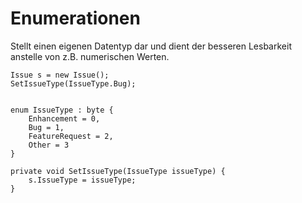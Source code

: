 # Enumerationen

Stellt einen eigenen Datentyp dar und dient der besseren Lesbarkeit anstelle von z.B. numerischen Werten.

```CSharp
Issue s = new Issue();
SetIssueType(IssueType.Bug);


enum IssueType : byte {
	Enhancement = 0,
	Bug = 1,
	FeatureRequest = 2,
	Other = 3
}

private void SetIssueType(IssueType issueType) {
	s.IssueType = issueType;
}
```